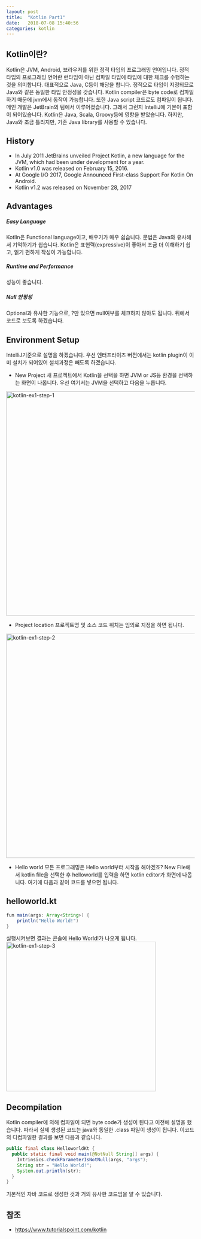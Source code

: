 ```yaml
---
layout: post
title:  "Kotlin Part1"
date:   2018-07-08 15:40:56
categories: kotlin
---
```

## Kotlin이란?
Kotlin은 JVM, Android, 브라우저를 위한 정적 타입의 프로그래밍 언어입니다. 정적 타입의 프로그래밍 언어란 런타임이 아닌 컴파일 타입에 타입에 대한 체크를 수행하는 것을 의미합니다.
대표적으로 Java, C등이 해당을 합니다. 정적으로 타입이 지정되므로 Java와 같은 동일한 타입 안정성을 갖습니다.
Kotlin compiler은 byte code로 컴파일하기 때문에 jvm에서 동작이 가능합니다. 또한  Java script 코드로도 컴파일이 됩니다. 메인 개발은 JetBrain의 팀에서 이루어졌습니다. 그래서 그런지 IntelliJ에 기본이 포함이 되어있습니다.
Kotlin은 Java, Scala, Groovy등에 영향을 받았습니다. 하지만, Java와 조금 틀리지만, 기존 Java library를 사용할 수 있습니다.

## History
* In July 2011 JetBrains unveiled Project Kotlin, a new language for the JVM, which had been under development for a year.
* Kotlin v1.0 was released on February 15, 2016.
* At Google I/O 2017, Google Announced First-class Support For Kotlin On Android.
* Kotlin v1.2 was released on November 28, 2017

## Advantages
##### Easy Language
Kotlin은 Functional language이고, 배우기가 매우 쉽습니다. 문법은 Java와 유사해서 기억하기가 쉽습니다. Kotlin은 표현력(expressive)이 좋아서 조금 더 이해하기 쉽고, 읽기 편하게 작성이 가능합니다.
##### Runtime and Performance
성능이 좋습니다.
##### Null 안정성
Optional과 유사한 기능으로, ?만 있으면 null여부를 체크하지 않아도 됩니다. 뒤에서 코드로 보도록 하겠습니다.

## Environment Setup
IntelliJ기준으로 설명을 하겠습니다. 우선 엔터프라이즈 버전에서는 kotlin plugin이 이미 설치가 되어있어 설치과정은 빼도록 하겠습니다.
* New Project
새 프로젝트에서 Kotlin을 선택을 하면 JVM or JS등 환경을 선택하는 화면이 나옵니다. 우선 여기서는 JVM을 선택하고 다음을 누릅니다.
<img width="600" alt="kotlin-ex1-step-1" src="https://user-images.githubusercontent.com/23305428/42615524-9077debe-85e5-11e8-8da8-f9607b7e8a80.png">

* Project location
프로젝트명 및 소스 코드 위치는 임의로 지정을 하면 됩니다.
<img width="600" alt="kotlin-ex1-step-2" src="https://user-images.githubusercontent.com/23305428/42615523-904a7794-85e5-11e8-8e8d-047e3701f51b.png">

* Hello world
모든 프로그래밍은 Hello world부터 시작을 해야겠죠?
New File에서 kotlin file을 선택한 후 helloworld를 입력을 하면 kotlin editor가 화면에 나옵니다.
여기에 다음과 같이 코드를 넣으면 됩니다.
## helloworld.kt
```java
fun main(args: Array<String>) {
    println("Hello World!")
}
```
실행시켜보면 결과는 콘솔에 Hello World!가 나오게 됩니다.
<img width="400" alt="kotlin-ex1-step-3" src="https://user-images.githubusercontent.com/23305428/42615522-90216264-85e5-11e8-8193-0ff80c32d304.png">


## Decompilation
Kotlin compiler에 의해 컴파일이 되면 byte code가 생성이 된다고 이전에 설명을 했습니다. 따라서 실제 생성된 코드는 java와 동일한 .class 파일이 생성이 됩니다.
이코드의 디컴파일한 결과를 보면 다음과 같습니다.
```java
public final class HelloworldKt {
  public static final void main(@NotNull String[] args) {
    Intrinsics.checkParameterIsNotNull(args, "args");
    String str = "Hello World!";
    System.out.println(str);
  }
}
```
기본적인 자바 코드로 생성한 것과 거의 유사한 코드임을 알 수 있습니다.


## 참조
* https://www.tutorialspoint.com/kotlin
